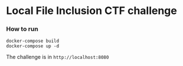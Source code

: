 # Local File Inclusion CTF challenge

### How to run
```
docker-compose build
docker-compose up -d
```

The challenge is in `http://localhost:8080`